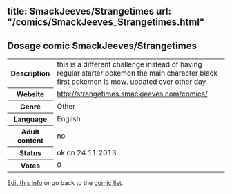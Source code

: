 title: SmackJeeves/Strangetimes
url: "/comics/SmackJeeves_Strangetimes.html"
---
Dosage comic SmackJeeves/Strangetimes
-----------------------------------------

<p id="msg"></p>
<script type="text/javascript">
if (window.location.search === '?edit_info_mail=sent_ok') {
  var elem = document.getElementById("msg");
  elem.innerHTML = 'Edited information sucessfully sent for review, which is usually done daily. Thanks!';
  elem.className = 'ok';
}
</script>
<table class="comicinfo">
<tr>
<th>Description</th><td>this is a different challenge instead of having regular starter pokemon the main character black first pokemon is mew. updated ever other day</td>
</tr>
<tr>
<th>Website</th><td><a href="http://strangetimes.smackjeeves.com/comics/">http://strangetimes.smackjeeves.com/comics/</a></td>
</tr>
<tr>
<th>Genre</th><td>Other</td>
</tr>
<tr>
<th>Language</th><td>English</td>
</tr>
<tr>
<th>Adult content</th><td>no</td>
</tr>
<tr>
<th>Status</th><td>ok on 24.11.2013</td>
</tr>
<tr>
<th>Votes</th><td>0</td>
</tr>
</table>

[Edit this info](SmackJeeves_Strangetimes_edit.html) or go back to the [comic list](../comic-index.html).
